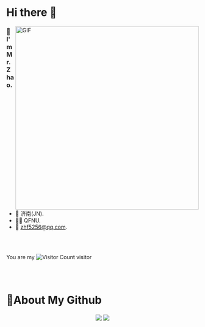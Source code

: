 
# Hi there 👋
<img align="right" top='60' alt="GIF" src="https://zhf-picture.oss-cn-qingdao.aliyuncs.com/my-img/GitHubgif.gif" width="480"/>


### 🙋I'm Mr.Zhao.

<br/>

- 📍  济南(JN).
- 👨‍🎓  QFNU.
- 📧  [zhf5256@qq.com](mailto:zhf5256@qq.com).
<br/>
<br/>

You are my ![Visitor Count](https://profile-counter.glitch.me/zhf521/count.svg) visitor

<br/>
<br/>


# 🚀About My Github
<div align="center">
    <img align="center" src="https://github-readme-stats.vercel.app/api?username=zhf521&show_icons=true&theme=tokyonight&line_height=20" />
    <img align="center" src="https://github-readme-stats.vercel.app/api/top-langs/?username=zhf521&&layout=compact&theme=tokyonight&card_width=400" />
</div>
